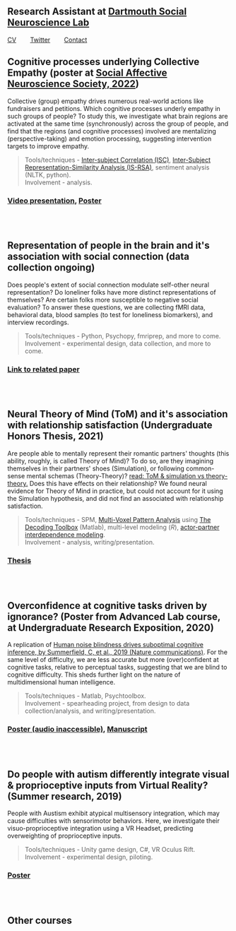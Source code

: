 ## Research Assistant at [Dartmouth Social Neuroscience Lab](http://www.dartmouth-socialneurolab.com)
[CV](https://drive.google.com/file/d/1re4ELCf2sCyWzUF3h9sbAehXcIgBKgx4/view?usp=sharing)&nbsp;&nbsp;&nbsp;&nbsp;&nbsp;&nbsp;&nbsp;&nbsp;[Twitter](https://twitter.com/SiddhantIyer6)&nbsp;&nbsp;&nbsp;&nbsp;&nbsp;&nbsp;&nbsp;&nbsp;[Contact](mailto:siddhant.kumar.iyer@gmail.com)  

## Cognitive processes underlying Collective Empathy (poster at [Social Affective Neuroscience Society, 2022](https://socialaffectiveneuro.org))  
Collective (group) empathy drives numerous real-world actions like fundraisers and petitions. Which cognitive processes underly empathy in such groups of people? To study this, we investigate what brain regions are activated at the same time (synchronously) across the group of people, and find that the regions (and cognitive processes) involved are mentalizing (perspective-taking) and emotion processing, suggesting intervention targets to improve empathy.  
>Tools/techniques - [Inter-subject Correlation (ISC)](https://www.hassonlab.com/inter-subject-correlation), [Inter-Subject Representation-Similarity Analysis (IS-RSA)](https://naturalistic-data.org/content/Intersubject_RSA.html), sentiment analysis (NLTK, python).  
Involvement - analysis.  

### [Video presentation](https://youtu.be/W3ox_JQOzf0), [Poster](https://drive.google.com/file/d/1S5LWDyt2Ohi6v8Ymg9virOk8BSyNZ0kR/view?usp=sharing)
<br/><br/>
## Representation of people in the brain and it's association with social connection (data collection ongoing)  
Does people's extent of social connection modulate self-other neural representation? Do loneliner folks have more distinct representations of themselves? Are certain folks more susceptible to negative social evaluation? To answer these questions, we are collecting fMRI data, behavioral data, blood samples (to test for loneliness biomarkers), and interview recordings.  
>Tools/techniques - Python, Psychopy, fmriprep, and more to come.  
Involvement - experimental design, data collection, and more to come.  

### [Link to related paper](https://www.jneurosci.org/content/40/29/5616.long)
<br/><br/>
## Neural Theory of Mind (ToM) and it's association with relationship satisfaction (Undergraduate Honors Thesis, 2021)  
Are people able to mentally represent their romantic partners' thoughts (this ability, roughly, is called Theory of Mind)? To do so, are they imagining themselves in their partners' shoes (Simulation), or following common-sense mental schemas (Theory-Theory)? [read: ToM & simulation vs theory-theory.](http://embodiedknowledge.blogspot.com/2011/02/simulation-theory-vs-theory-theory.html) Does this have effects on their relationship? We found neural evidence for Theory of Mind in practice, but could not account for it using the Simulation hypothesis, and did not find an associated with relationship satisfaction.  
>Tools/techniques - SPM, [Multi-Voxel Pattern Analysis](https://www.youtube.com/watch?v=odXZS8OYnDE) using [The Decoding Toolbox](https://sites.google.com/site/tdtdecodingtoolbox/) (Matlab), multi-level modeling (*R*), [actor-partner interdependence modeling](https://journals.sagepub.com/doi/abs/10.1080/01650250444000405?journalCode=jbda).  
>Involvement - analysis, writing/presentation.  

### [Thesis](https://drive.google.com/file/d/1ns8i8w2RaADW3nm_YVQnqG3MIgnHVREG/view?usp=sharing)
<br/><br/>
## Overconfidence at cognitive tasks driven by ignorance? (Poster from Advanced Lab course, at Undergraduate Research Exposition, 2020)  
A replication of [Human noise blindness drives suboptimal cognitive inference, by Summerfield, C, et al., 2019 (Nature communications)](https://www.nature.com/articles/s41467-019-09330-7). For the same level of difficulty, we are less accurate but more (over)confident at cognitive tasks, relative to perceptual tasks, suggesting that we are blind to cognitive difficulty. This sheds further light on the nature of multidimensional human intelligence.  
>Tools/techniques - Matlab, Psychtoolbox.  
>Involvement - spearheading project, from design to data collection/analysis, and writing/presentation.  

### [Poster (audio inaccessible)](https://drive.google.com/file/d/1pCj8Sbk03pn_dSXaHzwuUj3CtMXM5PMt/view?usp=sharing),  [Manuscript](https://drive.google.com/file/d/1jOr3APRANkCdkK8yipAX8hQSRBJugI18/view?usp=sharing)
<br/><br/>
## Do people with autism differently integrate visual & proprioceptive inputs from Virtual Reality? (Summer research, 2019)  
People with Austism exhibit atypical multisensory integration, which may cause difficulties with sensorimotor behaviors. Here, we investigate their visuo-proprioceptive integration using a VR Headset, predicting overweighting of proprioceptive inputs.  
>Tools/techniques - Unity game design, C#, VR Oculus Rift.  
>Involvement - experimental design, piloting.  

### [Poster](https://drive.google.com/file/d/1Fdic1iz6vYBe0t0kCWxRb4nhdV_RnzFk/view?usp=sharing)
<br/><br/>
## Other courses
